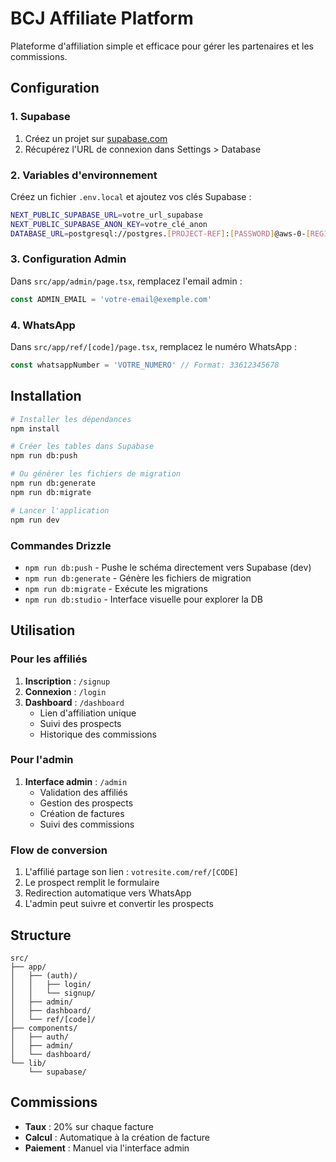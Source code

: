 # BCJ Affiliate Platform

Plateforme d'affiliation simple et efficace pour gérer les partenaires et les commissions.

## Configuration

### 1. Supabase

1. Créez un projet sur [supabase.com](https://supabase.com)
2. Récupérez l'URL de connexion dans Settings > Database

### 2. Variables d'environnement

Créez un fichier `.env.local` et ajoutez vos clés Supabase :

```bash
NEXT_PUBLIC_SUPABASE_URL=votre_url_supabase
NEXT_PUBLIC_SUPABASE_ANON_KEY=votre_clé_anon
DATABASE_URL=postgresql://postgres.[PROJECT-REF]:[PASSWORD]@aws-0-[REGION].pooler.supabase.com:5432/postgres
```

### 3. Configuration Admin

Dans `src/app/admin/page.tsx`, remplacez l'email admin :

```typescript
const ADMIN_EMAIL = 'votre-email@exemple.com'
```

### 4. WhatsApp

Dans `src/app/ref/[code]/page.tsx`, remplacez le numéro WhatsApp :

```typescript
const whatsappNumber = 'VOTRE_NUMERO' // Format: 33612345678
```

## Installation

```bash
# Installer les dépendances
npm install

# Créer les tables dans Supabase
npm run db:push

# Ou générer les fichiers de migration
npm run db:generate
npm run db:migrate

# Lancer l'application
npm run dev
```

### Commandes Drizzle

- `npm run db:push` - Pushe le schéma directement vers Supabase (dev)
- `npm run db:generate` - Génère les fichiers de migration
- `npm run db:migrate` - Exécute les migrations
- `npm run db:studio` - Interface visuelle pour explorer la DB

## Utilisation

### Pour les affiliés

1. **Inscription** : `/signup`
2. **Connexion** : `/login`  
3. **Dashboard** : `/dashboard`
   - Lien d'affiliation unique
   - Suivi des prospects
   - Historique des commissions

### Pour l'admin

1. **Interface admin** : `/admin`
   - Validation des affiliés
   - Gestion des prospects
   - Création de factures
   - Suivi des commissions

### Flow de conversion

1. L'affilié partage son lien : `votresite.com/ref/[CODE]`
2. Le prospect remplit le formulaire
3. Redirection automatique vers WhatsApp
4. L'admin peut suivre et convertir les prospects

## Structure

```
src/
├── app/
│   ├── (auth)/
│   │   ├── login/
│   │   └── signup/
│   ├── admin/
│   ├── dashboard/
│   └── ref/[code]/
├── components/
│   ├── auth/
│   ├── admin/
│   └── dashboard/
└── lib/
    └── supabase/
```

## Commissions

- **Taux** : 20% sur chaque facture
- **Calcul** : Automatique à la création de facture
- **Paiement** : Manuel via l'interface admin
